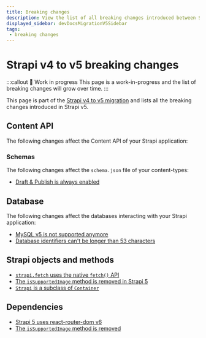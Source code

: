 ```yaml
---
title: Breaking changes
description: View the list of all breaking changes introduced between Strapi v4 and v5.
displayed_sidebar: devDocsMigrationV5Sidebar
tags:
 - breaking changes
---
```


# Strapi v4 to v5 breaking changes

:::callout 🚧  Work in progress
This page is a work-in-progress and the list of breaking changes will grow over time.
:::

This page is part of the [Strapi v4 to v5 migration](/dev-docs/migration/v4-to-v5/introduction) and lists all the breaking changes introduced in Strapi v5.

## Content API

The following changes affect the Content API of your Strapi application:

### Schemas

The following changes affect the `schema.json` file of your content-types:

* [Draft & Publish is always enabled](/dev-docs/migration/v4-to-v5/breaking-changes/draft-and-publish-always-enabled)

## Database

The following changes affect the databases interacting with your Strapi application:

- [MySQL v5 is not supported anymore](/dev-docs/migration/v4-to-v5/breaking-changes/mysql5-unsupported)
- [Database identifiers can't be longer than 53 characters](/dev-docs/migration/v4-to-v5/breaking-changes/database-identifiers-shortened)

## Strapi objects and methods

- [`strapi.fetch` uses the native `fetch()` API](/dev-docs/migration/v4-to-v5/breaking-changes/fetch)
- [The `isSupportedImage` method is removed in Strapi 5](/dev-docs/migration/v4-to-v5/breaking-changes/is-supported-image-removed)
- [`Strapi` is a subclass of `Container`](/dev-docs/migration/v4-to-v5/breaking-changes/strapi-container)

## Dependencies

- [Strapi 5 uses react-router-dom v6](/dev-docs/migration/v4-to-v5/breaking-changes/react-router-dom-6)
- [The `isSupportedImage` method is removed](/dev-docs/migration/v4-to-v5/breaking-changes/is-supported-image-removed)
